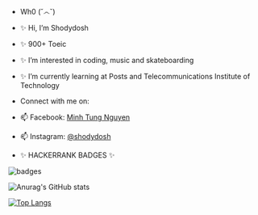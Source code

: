 - Wh0 (˘෴˘)
- ✨ Hi, I’m Shodydosh
- ✨ 900+ Toeic
- ✨ I’m interested in coding, music and skateboarding
- ✨ I’m currently learning at Posts and Telecommunications Institute of Technology

-    Connect with me on:
- 📫 Facebook: [Minh Tung Nguyen](https://www.facebook.com/shodydosh/)

- 📫 Instagram: [@shodydosh](https://www.instagram.com/shodydosh/)
  

 
- ✨ HACKERRANK BADGES ✨ 
<!---
Shodydosh/Shodydosh is a ✨ special ✨ repository because its `README.md` (this file) appears on your GitHub profile.
You can click the Preview link to take a look at your changes.
--->

![badges](https://user-images.githubusercontent.com/87895460/169630516-b5892e12-054a-42f5-8d8d-de74f95ab1bf.png)

 ![Anurag's GitHub stats](https://github-readme-stats.vercel.app/api?username=shodydosh&hide=contribs,prs)
 
 [![Top Langs](https://github-readme-stats.vercel.app/api/top-langs/?username=shodydosh&layout=compact)](https://github.com/anuraghazra/github-readme-stats)
 
